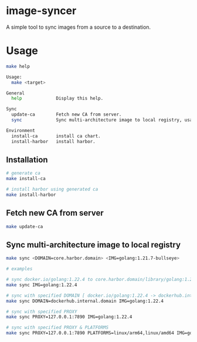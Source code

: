 # image-syncer

A simple tool to sync images from a source to a destination.

# Usage
```bash
make help

Usage:
  make <target>

General
  help             Display this help.

Sync
  update-ca        Fetch new CA from server.
  sync             Sync multi-architecture image to local registry, usage: make sync <DOMAIN=core.harbor.domain> <IMG=golang:1.21.7-bullseye> .

Environment
  install-ca       install ca chart.
  install-harbor   install harbor.
```

## Installation

```bash
# generate ca
make install-ca

# install harbor using generated ca
make install-harbor
```

## Fetch new CA from server

```bash
make update-ca
```

## Sync multi-architecture image to local registry

```bash
make sync <DOMAIN=core.harbor.domain> <IMG=golang:1.21.7-bullseye>

# examples

# sync docker.io/golang:1.22.4 to core.harbor.domain/library/golang:1.22.4
make sync IMG=golang:1.22.4

# sync with specified DOMAIN [ docker.io/golang:1.22.4 -> dockerhub.internal.domain/library/golang:1.22.4 ]
make sync DOMAIN=dockerhub.internal.domain IMG=golang:1.22.4

# sync with specified PROXY
make sync PROXY=127.0.0.1:7890 IMG=golang:1.22.4

# sync with specified PROXY & PLATFORMS
make sync PROXY=127.0.0.1:7890 PLATFORMS=linux/arm64,linux/amd64 IMG=golang:1.22.4
```
